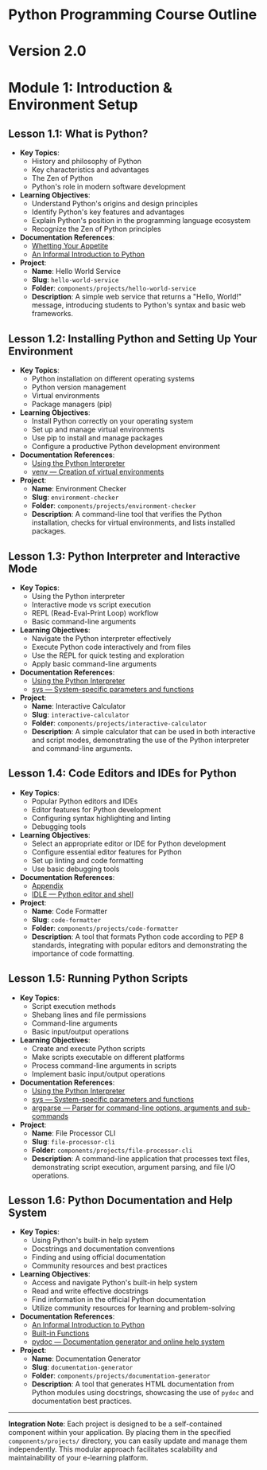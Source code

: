 # Python Programming Course Outline
# Version 2.0

# Module 1: Introduction & Environment Setup

## Lesson 1.1: What is Python?

- **Key Topics**:
  - History and philosophy of Python
  - Key characteristics and advantages
  - The Zen of Python
  - Python's role in modern software development
- **Learning Objectives**:
  - Understand Python's origins and design principles
  - Identify Python's key features and advantages
  - Explain Python's position in the programming language ecosystem
  - Recognize the Zen of Python principles
- **Documentation References**:
  - [Whetting Your Appetite](https://docs.python.org/3/tutorial/appetite.html)
  - [An Informal Introduction to Python](https://docs.python.org/3/tutorial/introduction.html)
- **Project**:
  - **Name**: Hello World Service
  - **Slug**: `hello-world-service`
  - **Folder**: `components/projects/hello-world-service`
  - **Description**: A simple web service that returns a "Hello, World!" message, introducing students to Python's syntax and basic web frameworks.

## Lesson 1.2: Installing Python and Setting Up Your Environment

- **Key Topics**:
  - Python installation on different operating systems
  - Python version management
  - Virtual environments
  - Package managers (pip)
- **Learning Objectives**:
  - Install Python correctly on your operating system
  - Set up and manage virtual environments
  - Use pip to install and manage packages
  - Configure a productive Python development environment
- **Documentation References**:
  - [Using the Python Interpreter](https://docs.python.org/3/tutorial/interpreter.html)
  - [venv — Creation of virtual environments](https://docs.python.org/3/library/venv.html)
- **Project**:
  - **Name**: Environment Checker
  - **Slug**: `environment-checker`
  - **Folder**: `components/projects/environment-checker`
  - **Description**: A command-line tool that verifies the Python installation, checks for virtual environments, and lists installed packages.

## Lesson 1.3: Python Interpreter and Interactive Mode

- **Key Topics**:
  - Using the Python interpreter
  - Interactive mode vs script execution
  - REPL (Read-Eval-Print Loop) workflow
  - Basic command-line arguments
- **Learning Objectives**:
  - Navigate the Python interpreter effectively
  - Execute Python code interactively and from files
  - Use the REPL for quick testing and exploration
  - Apply basic command-line arguments
- **Documentation References**:
  - [Using the Python Interpreter](https://docs.python.org/3/tutorial/interpreter.html)
  - [sys — System-specific parameters and functions](https://docs.python.org/3/library/sys.html)
- **Project**:
  - **Name**: Interactive Calculator
  - **Slug**: `interactive-calculator`
  - **Folder**: `components/projects/interactive-calculator`
  - **Description**: A simple calculator that can be used in both interactive and script modes, demonstrating the use of the Python interpreter and command-line arguments.

## Lesson 1.4: Code Editors and IDEs for Python

- **Key Topics**:
  - Popular Python editors and IDEs
  - Editor features for Python development
  - Configuring syntax highlighting and linting
  - Debugging tools
- **Learning Objectives**:
  - Select an appropriate editor or IDE for Python development
  - Configure essential editor features for Python
  - Set up linting and code formatting
  - Use basic debugging tools
- **Documentation References**:
  - [Appendix](https://docs.python.org/3/tutorial/appendix.html)
  - [IDLE — Python editor and shell](https://docs.python.org/3/library/idle.html)
- **Project**:
  - **Name**: Code Formatter
  - **Slug**: `code-formatter`
  - **Folder**: `components/projects/code-formatter`
  - **Description**: A tool that formats Python code according to PEP 8 standards, integrating with popular editors and demonstrating the importance of code formatting.

## Lesson 1.5: Running Python Scripts

- **Key Topics**:
  - Script execution methods
  - Shebang lines and file permissions
  - Command-line arguments
  - Basic input/output operations
- **Learning Objectives**:
  - Create and execute Python scripts
  - Make scripts executable on different platforms
  - Process command-line arguments in scripts
  - Implement basic input/output operations
- **Documentation References**:
  - [Using the Python Interpreter](https://docs.python.org/3/tutorial/interpreter.html)
  - [sys — System-specific parameters and functions](https://docs.python.org/3/library/sys.html)
  - [argparse — Parser for command-line options, arguments and sub-commands](https://docs.python.org/3/library/argparse.html)
- **Project**:
  - **Name**: File Processor CLI
  - **Slug**: `file-processor-cli`
  - **Folder**: `components/projects/file-processor-cli`
  - **Description**: A command-line application that processes text files, demonstrating script execution, argument parsing, and file I/O operations.

## Lesson 1.6: Python Documentation and Help System

- **Key Topics**:
  - Using Python's built-in help system
  - Docstrings and documentation conventions
  - Finding and using official documentation
  - Community resources and best practices
- **Learning Objectives**:
  - Access and navigate Python's built-in help system
  - Read and write effective docstrings
  - Find information in the official Python documentation
  - Utilize community resources for learning and problem-solving
- **Documentation References**:
  - [An Informal Introduction to Python](https://docs.python.org/3/tutorial/introduction.html)
  - [Built-in Functions](https://docs.python.org/3/library/functions.html#help)
  - [pydoc — Documentation generator and online help system](https://docs.python.org/3/library/pydoc.html)
- **Project**:
  - **Name**: Documentation Generator
  - **Slug**: `documentation-generator`
  - **Folder**: `components/projects/documentation-generator`
  - **Description**: A tool that generates HTML documentation from Python modules using docstrings, showcasing the use of `pydoc` and documentation best practices.

---

**Integration Note**: Each project is designed to be a self-contained component within your application. By placing them in the specified `components/projects/` directory, you can easily update and manage them independently. This modular approach facilitates scalability and maintainability of your e-learning platform.
